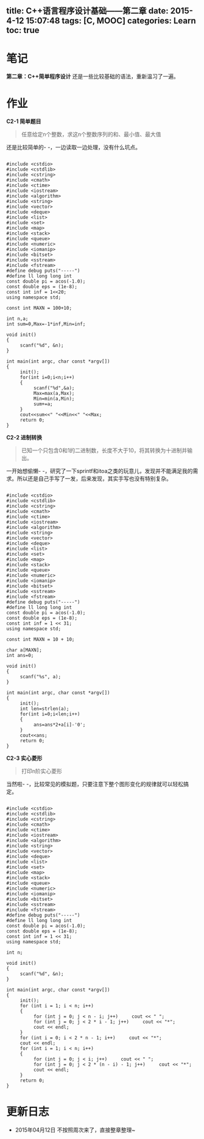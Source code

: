 title: C++语言程序设计基础——第二章
date: 2015-4-12 15:07:48
tags: [C, MOOC]
categories: Learn
toc: true
---
# 笔记
**第二章：C++简单程序设计**
还是一些比较基础的语法，重新温习了一遍。

<!-- more -->

# 作业
**C2-1 简单题目**
> 任意给定n个整数，求这n个整数序列的和、最小值、最大值

还是比较简单的- -，一边读取一边处理，没有什么坑点。

```

#include <cstdio>
#include <cstdlib>
#include <cstring>
#include <cmath>
#include <ctime>
#include <iostream>
#include <algorithm>
#include <string>
#include <vector>
#include <deque>
#include <list>
#include <set>
#include <map>
#include <stack>
#include <queue>
#include <numeric>
#include <iomanip>
#include <bitset>
#include <sstream>
#include <fstream>
#define debug puts("-----")
#define ll long long int
const double pi = acos(-1.0);
const double eps = (1e-8);
const int inf = 1<<20;
using namespace std;

const int MAXN = 100+10;

int n,a;
int sum=0,Max=-1*inf,Min=inf;

void init()
{
     scanf("%d", &n);
}

int main(int argc, char const *argv[])
{
     init();
     for(int i=0;i<n;i++)
     {
          scanf("%d",&a);
          Max=max(a,Max);
          Min=min(a,Min);
          sum+=a;
     }
     cout<<sum<<" "<<Min<<" "<<Max;
     return 0;
}

```

**C2-2 进制转换**
> 已知一个只包含0和1的二进制数，长度不大于10，将其转换为十进制并输出。

一开始想偷懒- -，研究了一下sprintf和itoa之类的玩意儿，发现并不能满足我的需求。所以还是自己手写了一发，后来发现，其实手写也没有特别复杂。

```

#include <cstdio>
#include <cstdlib>
#include <cstring>
#include <cmath>
#include <ctime>
#include <iostream>
#include <algorithm>
#include <string>
#include <vector>
#include <deque>
#include <list>
#include <set>
#include <map>
#include <stack>
#include <queue>
#include <numeric>
#include <iomanip>
#include <bitset>
#include <sstream>
#include <fstream>
#define debug puts("-----")
#define ll long long int
const double pi = acos(-1.0);
const double eps = (1e-8);
const int inf = 1 << 31;
using namespace std;

const int MAXN = 10 + 10;

char a[MAXN];
int ans=0;

void init()
{
     scanf("%s", a);
}

int main(int argc, char const *argv[])
{
     init();
     int len=strlen(a);
     for(int i=0;i<len;i++)
     {
          ans=ans*2+a[i]-'0';
     }
     cout<<ans;
     return 0;
}

```

**C2-3  实心菱形**
> 打印n阶实心菱形

当然啦- -，比较常见的模拟题，只要注意下整个图形变化的规律就可以轻松搞定。

```

#include <cstdio>
#include <cstdlib>
#include <cstring>
#include <cmath>
#include <ctime>
#include <iostream>
#include <algorithm>
#include <string>
#include <vector>
#include <deque>
#include <list>
#include <set>
#include <map>
#include <stack>
#include <queue>
#include <numeric>
#include <iomanip>
#include <bitset>
#include <sstream>
#include <fstream>
#define debug puts("-----")
#define ll long long int
const double pi = acos(-1.0);
const double eps = (1e-8);
const int inf = 1 << 31;
using namespace std;

int n;

void init()
{
     scanf("%d", &n);
}

int main(int argc, char const *argv[])
{
     init();
     for (int i = 1; i < n; i++)
     {
          for (int j = 0; j < n - i; j++)     cout << " ";
          for (int j = 0; j < 2 * i - 1; j++)     cout << "*";
          cout << endl;
     }
     for (int i = 0; i < 2 * n - 1; i++)     cout << "*";
     cout << endl;
     for (int i = 1; i < n; i++)
     {
          for (int j = 0; j < i; j++)     cout << " ";
          for (int j = 0; j < 2 * (n - i) - 1; j++)     cout << "*";
          cout << endl;
     }
     return 0;
}

```

# 更新日志
- 2015年04月12日 不按照周次来了，直接整章整理~